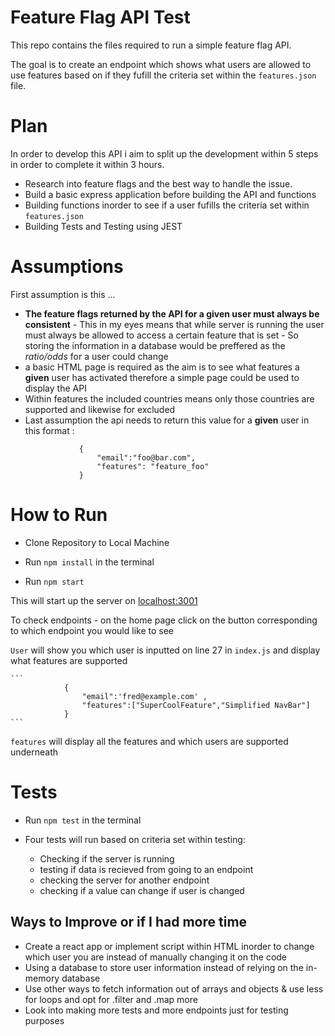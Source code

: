 # Feature Flag API Test

This repo contains the files required to run a simple feature flag API.

The goal is to create an endpoint which shows what users are allowed to use features based on if they fufill the criteria set within the `features.json` file.

# Plan

In order to develop this API i aim to split up the development within 5 steps in order to complete it within 3 hours.

- Research into feature flags and the best way to handle the issue.
- Build a basic express application before building the API and functions
- Building functions inorder to see if a user fufills the criteria set within `features.json`
- Building Tests and Testing using JEST

# Assumptions
First assumption is this ... 
 -  **The feature flags returned by the API for a given user must always be consistent**
        - This in my eyes means that while server is running the user must always be allowed to access a certain feature that is set
        - So storing the information in a database would be preffered as the *ratio/odds* for a user could change
  - a basic HTML page is required as the aim is to see what features a **given** user has activated therefore a simple page could be used to display the API 
  - Within features the included countries means only those countries are supported and likewise for excluded
  - Last assumption the api needs to return this value for a **given** user in this format :
    ```
                {
                    "email":"foo@bar.com",
                    "features": "feature_foo"
                }
    ```

# How to Run
- Clone Repository to Local Machine 

- Run `npm install` in the terminal 

- Run `npm start` 

This will start up the server on <a href='http://localhost:3001'>localhost:3001</a>

To check endpoints - on the home page click on the button corresponding to which endpoint you would like to see

`User` will show you which user is inputted on line 27 in `index.js` and display what features are supported
    
    ```
                {
                    "email":'fred@example.com' ,
                    "features":["SuperCoolFeature","Simplified NavBar"]
                }
    ```
    
    
 `features` will display all the features and which users are supported underneath 
 
# Tests
 
  - Run `npm test` in the terminal 
  
  - Four tests will run based on criteria set within testing:
      - Checking if the server is running 
      - testing if data is recieved from going to an endpoint 
      - checking the server for another endpoint 
      - checking if a value can change if user is changed 

 ## Ways to Improve or if I had more time 
  - Create a react app or implement script within HTML inorder to change which user you are instead of manually changing it on the code
  - Using a database to store user information instead of relying on the in-memory database 
  - Use other ways to fetch information out of arrays and objects & use less for loops and opt for .filter and .map more
  - Look into making more tests and more endpoints just for testing purposes
